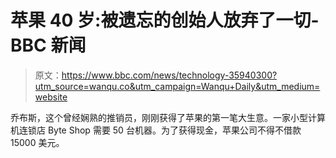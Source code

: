 # 苹果 40 岁:被遗忘的创始人放弃了一切- BBC 新闻

> 原文：<https://www.bbc.com/news/technology-35940300?utm_source=wanqu.co&utm_campaign=Wanqu+Daily&utm_medium=website>

乔布斯，这个曾经娴熟的推销员，刚刚获得了苹果的第一笔大生意。一家小型计算机连锁店 Byte Shop 需要 50 台机器。为了获得现金，苹果公司不得不借款 15000 美元。